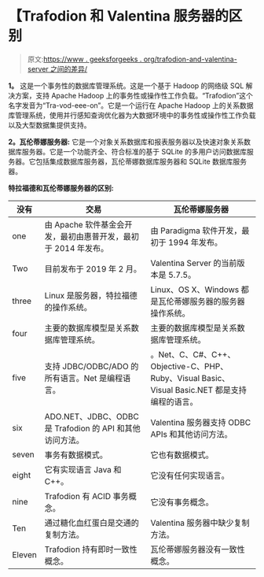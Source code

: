 # 【Trafodion 和 Valentina 服务器的区别

> 原文:[https://www . geeksforgeeks . org/trafodion-and-valentina-server 之间的差异/](https://www.geeksforgeeks.org/difference-between-trafodion-and-valentina-server/)

**1。**
这是一个事务性的数据库管理系统。这是一个基于 Hadoop 的网络级 SQL 解决方案，支持 Apache Hadoop 上的事务性或操作性工作负载。“Trafodion”这个名字发音为“Tra-vod-eee-on”。它是一个运行在 Apache Hadoop 上的关系数据库管理系统，使用并行感知查询优化器为大数据环境中的事务性或操作性工作负载以及大型数据集提供支持。

**2。瓦伦蒂娜服务器:**
它是一个对象关系数据库和报表服务器以及快速对象关系数据库服务器。它是一个功能齐全、符合标准的基于 SQLite 的多用户访问数据库服务器。它包括集成数据库服务器，瓦伦蒂娜数据库服务器和 SQLite 数据库服务器。

**特拉福德和瓦伦蒂娜服务器的区别:**

<center>

| 没有 | 交易 | 瓦伦蒂娜服务器 |
| --- | --- | --- |
| one | 由 Apache 软件基金会开发，最初由惠普开发，最初于 2014 年发布。 | 由 Paradigma 软件开发，最初于 1994 年发布。 |
| Two | 目前发布于 2019 年 2 月。 | Valentina Server 的当前版本是 5.7.5。 |
| three | Linux 是服务器，特拉福德的操作系统。 | Linux、OS X、Windows 都是瓦伦蒂娜服务器的服务器操作系统。 |
| four | 主要的数据库模型是关系数据库管理系统。 | 主要的数据库模型是关系数据库管理系统。 |
| five | 支持 JDBC/ODBC/ADO 的所有语言。Net 是编程语言。 | 。Net、C、C#、C++、Objective-C、PHP、Ruby、Visual Basic、Visual Basic.NET 都是支持编程的语言。 |
| six | ADO.NET、JDBC、ODBC 是 Trafodion 的 API 和其他访问方法。 | Valentina 服务器支持 ODBC APIs 和其他访问方法。 |
| seven | 事务有数据模式。 | 它也有数据模式。 |
| eight | 它有实现语言 Java 和 C++。 | 它没有任何实现语言。 |
| nine | Trafodion 有 ACID 事务概念。 | 它没有事务概念。 |
| Ten | 通过糖化血红蛋白是交通的复制方法。 | Valentina 服务器中缺少复制方法。 |
| Eleven | Trafodion 持有即时一致性概念。 | 瓦伦蒂娜服务器没有一致性概念。 |

</center>